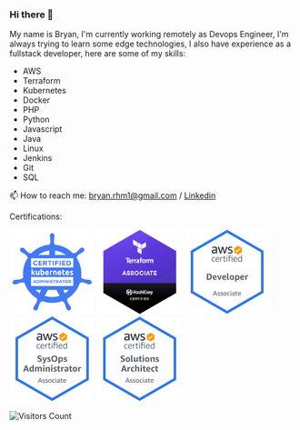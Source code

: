 ### Hi there 👋

My name is Bryan, I'm currently working remotely as Devops Engineer, I'm always trying to learn some edge technologies, I also have experience as a fullstack developer, here are some of my skills:

- AWS
- Terraform
- Kubernetes
- Docker
- PHP
- Python
- Javascript
- Java
- Linux
- Jenkins
- Git
- SQL

📫 How to reach me: bryan.rhm1@gmail.com / [Linkedin](https://www.linkedin.com/in/bryan-recinos-16a481159/)

Certifications:

<img src="images/cka.png" alt="Kubernetes Certification CKA" width="150" height="150">
<img src="images/terraform.png" alt="Terraform Associate" width="150" height="150">
<img src="images/aws-developer.png" alt="AWS Developr Associate" width="150" height="150">
<img src="images/aws-sysops.png" alt="AWS Sysops Administrator Associate" width="150" height="150">
<img src="images/aws-architect.png" alt="AWS Solution Architect Associate" width="150" height="150">


![Visitors Count](https://profile-counter.glitch.me/bryan-rhm/count.svg)
